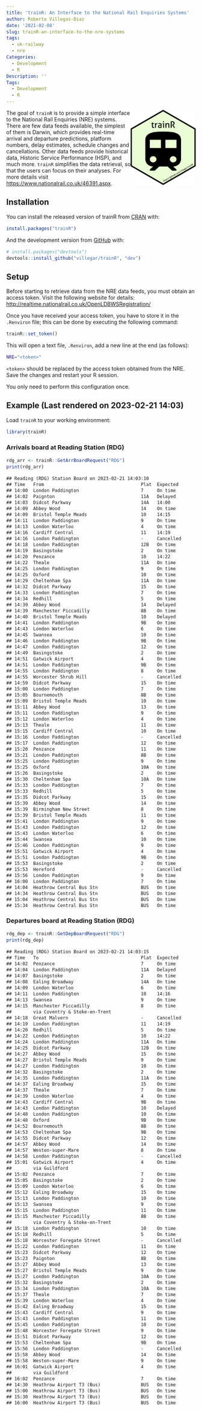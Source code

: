 ```yaml
---
title: 'trainR: An Interface to the National Rail Enquiries Systems'
author: Roberto Villegas-Diaz
date: '2021-02-08'
slug: trainR-an-interface-to-the-nre-systems
tags:
  - uk-railway
  - nre
Categories:
  - Development
  - R
Description: ''
Tags:
  - Development
  - R
---
```


<img src="https://raw.githubusercontent.com/villegar/trainR/main/inst/images/logo.png" alt="logo" align="right" height=200px/>

The goal of `trainR` is to provide a simple interface to the 
National Rail Enquiries (NRE) systems. There are few data feeds 
available, the simplest of them is Darwin, which provides real-time 
arrival and departure predictions, platform numbers, delay estimates, 
schedule changes and cancellations. Other data feeds provide historical 
data, Historic Service Performance (HSP), and much more. `trainR` 
simplifies the data retrieval, so that the users can focus on their 
analyses. For more details visit 
https://www.nationalrail.co.uk/46391.aspx.

## Installation

You can install the released version of trainR from [CRAN](https://CRAN.R-project.org) with:

``` r
install.packages("trainR")
```

And the development version from [GitHub](https://github.com/) with:

``` r
# install.packages("devtools")
devtools::install_github("villegar/trainR", "dev")
```

## Setup
Before starting to retrieve data from the NRE data feeds, you must obtain an access token. 
Visit the following website for details: http://realtime.nationalrail.co.uk/OpenLDBWSRegistration/

Once you have received your access token, you have to store it in the `.Renviron` file; this can be 
done by executing the following command:


```r
trainR::set_token()
```

This will open a text file, `.Renviron`, add a new line at the end (as follows):

```bash
NRE="<token>"
```

`<token>` should be replaced by the access token obtained from the NRE. Save the changes and restart 
your R session.

You only need to perform this configuration once.

## Example (Last rendered on 2023-02-21 14:03)

Load `trainR` to your working environment:

```r
library(trainR)
```

### Arrivals board at Reading Station (RDG)


```r
rdg_arr <- trainR::GetArrBoardRequest("RDG")
print(rdg_arr)
```

```
## Reading (RDG) Station Board on 2023-02-21 14:03:10
## Time   From                                    Plat  Expected
## 14:00  London Paddington                       7     On time
## 14:02  Paignton                                11A   Delayed
## 14:03  Didcot Parkway                          14A   14:00
## 14:09  Abbey Wood                              14    On time
## 14:09  Bristol Temple Meads                    10    14:15
## 14:11  London Paddington                       9     On time
## 14:13  London Waterloo                         4     On time
## 14:16  Cardiff Central                         11    14:19
## 14:16  London Paddington                       -     Cancelled
## 14:18  London Paddington                       12B   On time
## 14:19  Basingstoke                             2     On time
## 14:20  Penzance                                10    14:22
## 14:22  Theale                                  11A   On time
## 14:25  London Paddington                       9     On time
## 14:25  Oxford                                  10    On time
## 14:29  Cheltenham Spa                          11A   On time
## 14:32  Didcot Parkway                          15    On time
## 14:33  London Paddington                       7     On time
## 14:34  Redhill                                 5     On time
## 14:39  Abbey Wood                              14    Delayed
## 14:39  Manchester Piccadilly                   8B    On time
## 14:40  Bristol Temple Meads                    10    Delayed
## 14:41  London Paddington                       9B    On time
## 14:43  London Waterloo                         6     On time
## 14:45  Swansea                                 10    On time
## 14:46  London Paddington                       9B    On time
## 14:47  London Paddington                       12    On time
## 14:49  Basingstoke                             2     On time
## 14:51  Gatwick Airport                         4     On time
## 14:51  London Paddington                       9B    On time
## 14:55  London Paddington                       8     On time
## 14:55  Worcester Shrub Hill                    -     Cancelled
## 14:59  Didcot Parkway                          15    On time
## 15:00  London Paddington                       7     On time
## 15:05  Bournemouth                             8B    On time
## 15:09  Bristol Temple Meads                    10    On time
## 15:11  Abbey Wood                              13    On time
## 15:11  London Paddington                       9     On time
## 15:12  London Waterloo                         4     On time
## 15:13  Theale                                  11    On time
## 15:15  Cardiff Central                         10    On time
## 15:16  London Paddington                       -     Cancelled
## 15:17  London Paddington                       12    On time
## 15:20  Penzance                                11    On time
## 15:21  London Paddington                       8B    On time
## 15:25  London Paddington                       9     On time
## 15:25  Oxford                                  10A   On time
## 15:26  Basingstoke                             2     On time
## 15:30  Cheltenham Spa                          10A   On time
## 15:33  London Paddington                       7     On time
## 15:33  Redhill                                 5     On time
## 15:35  Didcot Parkway                          15    On time
## 15:39  Abbey Wood                              14    On time
## 15:39  Birmingham New Street                   8     On time
## 15:39  Bristol Temple Meads                    11    On time
## 15:41  London Paddington                       9     On time
## 15:43  London Paddington                       12    On time
## 15:43  London Waterloo                         6     On time
## 15:44  Swansea                                 10    On time
## 15:46  London Paddington                       9     On time
## 15:51  Gatwick Airport                         4     On time
## 15:51  London Paddington                       9B    On time
## 15:53  Basingstoke                             2     On time
## 15:53  Hereford                                -     Cancelled
## 15:56  London Paddington                       9     On time
## 16:00  London Paddington                       7     On time
## 14:04  Heathrow Central Bus Stn                BUS   On time
## 14:34  Heathrow Central Bus Stn                BUS   On time
## 15:04  Heathrow Central Bus Stn                BUS   On time
## 15:34  Heathrow Central Bus Stn                BUS   On time
```

### Departures board at Reading Station (RDG)


```r
rdg_dep <- trainR::GetDepBoardRequest("RDG")
print(rdg_dep)
```

```
## Reading (RDG) Station Board on 2023-02-21 14:03:15
## Time   To                                      Plat  Expected
## 14:02  Penzance                                7     On time
## 14:04  London Paddington                       11A   Delayed
## 14:07  Basingstoke                             2     On time
## 14:08  Ealing Broadway                         14A   On time
## 14:09  London Waterloo                         6     On time
## 14:11  London Paddington                       10    14:16
## 14:13  Swansea                                 9     On time
## 14:15  Manchester Piccadilly                   8     On time
##        via Coventry & Stoke-on-Trent           
## 14:18  Great Malvern                           -     Cancelled
## 14:19  London Paddington                       11    14:19
## 14:20  Redhill                                 5     On time
## 14:22  London Paddington                       10    14:22
## 14:24  London Paddington                       11A   On time
## 14:25  Didcot Parkway                          12B   On time
## 14:27  Abbey Wood                              15    On time
## 14:27  Bristol Temple Meads                    9     On time
## 14:27  London Paddington                       10    On time
## 14:32  Basingstoke                             2     On time
## 14:35  London Paddington                       11A   On time
## 14:37  Ealing Broadway                         15    On time
## 14:37  Theale                                  7     On time
## 14:39  London Waterloo                         4     On time
## 14:43  Cardiff Central                         9B    On time
## 14:43  London Paddington                       10    Delayed
## 14:48  London Paddington                       10    On time
## 14:48  Oxford                                  9B    On time
## 14:52  Bournemouth                             8B    On time
## 14:53  Cheltenham Spa                          9B    On time
## 14:55  Didcot Parkway                          12    On time
## 14:57  Abbey Wood                              14    On time
## 14:57  Weston-super-Mare                       8     On time
## 14:58  London Paddington                       -     Cancelled
## 15:01  Gatwick Airport                         4     On time
##        via Guildford                           
## 15:02  Penzance                                7     On time
## 15:05  Basingstoke                             2     On time
## 15:09  London Waterloo                         6     On time
## 15:12  Ealing Broadway                         15    On time
## 15:13  London Paddington                       10    On time
## 15:13  Swansea                                 9     On time
## 15:15  London Paddington                       11    On time
## 15:15  Manchester Piccadilly                   8B    On time
##        via Coventry & Stoke-on-Trent           
## 15:18  London Paddington                       10    On time
## 15:18  Redhill                                 5     On time
## 15:18  Worcester Foregate Street               -     Cancelled
## 15:22  London Paddington                       11    On time
## 15:23  Didcot Parkway                          12    On time
## 15:23  Paignton                                8B    On time
## 15:27  Abbey Wood                              13    On time
## 15:27  Bristol Temple Meads                    9     On time
## 15:27  London Paddington                       10A   On time
## 15:32  Basingstoke                             2     On time
## 15:34  London Paddington                       10A   On time
## 15:37  Theale                                  7     On time
## 15:39  London Waterloo                         4     On time
## 15:42  Ealing Broadway                         15    On time
## 15:43  Cardiff Central                         9     On time
## 15:43  London Paddington                       11    On time
## 15:45  London Paddington                       10    On time
## 15:48  Worcester Foregate Street               9     On time
## 15:51  Didcot Parkway                          12    On time
## 15:53  Cheltenham Spa                          9B    On time
## 15:56  London Paddington                       -     Cancelled
## 15:58  Abbey Wood                              14    On time
## 15:58  Weston-super-Mare                       9     On time
## 16:01  Gatwick Airport                         4     On time
##        via Guildford                           
## 16:02  Penzance                                7     On time
## 14:30  Heathrow Airport T3 (Bus)               BUS   On time
## 15:00  Heathrow Airport T3 (Bus)               BUS   On time
## 15:30  Heathrow Airport T3 (Bus)               BUS   On time
## 16:00  Heathrow Airport T3 (Bus)               BUS   On time
```
